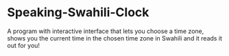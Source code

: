 # Speaking-Swahili-Clock
A program with interactive interface that lets you choose a time zone, shows you the current time in the chosen time zone in Swahili and it reads it out for you!
